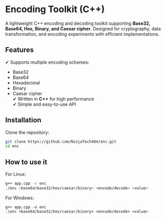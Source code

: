 # Encoding Toolkit (C++)

A lightweight C++ encoding and decoding toolkit supporting **Base32, Base64, Hex, Binary, and Caesar cipher**. Designed for cryptography, data transformation, and encoding experiments with efficient implementations.

## Features
✔ Supports multiple encoding schemes:
  - Base32  
  - Base64  
  - Hexadecimal  
  - Binary  
  - Caesar cipher  
✔ Written in **C++** for high performance  
✔ Simple and easy-to-use API  

## Installation
Clone the repository:
```sh
git clone https://github.com/NinjaTech404/enc.git
cd enc
```
## How to use it
For Linux:
```sh
g++ app.cpp -o enc
./enc <base64/base32/hex/caesar/binary> <encode/decode> <value>
```
For Windows:
```PS
g++ app.cpp -o enc
.\enc <base64/base32/hex/caesar/binary> <encode/decode> <value>
```


